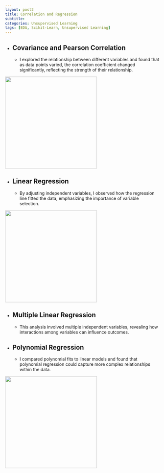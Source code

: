 ```yaml
---
layout: post2
title: Correlation and Regression
subtitle: 
categories: Unsupervised Learning
tags: [EDA, Scikit-Learn, Unsupervised Learning]
---
```


- ## Covariance and Pearson Correlation
    -  I explored the relationship between different variables and found that as data points varied, the correlation coefficient              changed significantly, reflecting the strength of their relationship.

<img src="https://rathin5082.github.io/assets/images/banners/Covariance.jpg" width="300"/>
 
      
- ## Linear Regression
    -  By adjusting independent variables, I observed how the regression line fitted the data, emphasizing the importance of                  variable selection.

<img src="https://rathin5082.github.io/assets/images/banners/Regression.jpg" width="300"/> 
      
- ## Multiple Linear Regression
    - This analysis involved multiple independent variables, revealing how interactions among variables can influence outcomes.

    
- ## Polynomial Regression
    - I compared polynomial fits to linear models and found that polynomial regression could capture more complex relationships              within the data.

 <img src="https://rathin5082.github.io/assets/images/banners/poly.jpg" width="300"/> 
